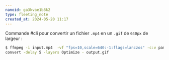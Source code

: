 ```yaml
---
nanoid: ga3kvae1b8k2
type: fleeting_note
created_at: 2024-05-20 11:17
---
```

Commande #cli pour convertir un fichier `.mp4` en un `.gif` de `640px` de largeur :

```sh
$ ffmpeg -i input.mp4  -vf "fps=10,scale=640:-1:flags=lanczos" -c:v pam -f image2pipe - | \
convert -delay 5 -layers Optimize - output.gif
```
